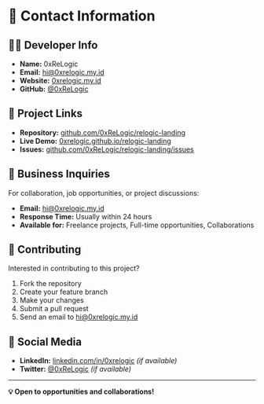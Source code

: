 # 📧 Contact Information

## 👨‍💻 **Developer Info**
- **Name:** 0xReLogic
- **Email:** [hi@0xrelogic.my.id](mailto:hi@0xrelogic.my.id)
- **Website:** [0xrelogic.my.id](https://0xrelogic.my.id)
- **GitHub:** [@0xReLogic](https://github.com/0xReLogic)

## 🚀 **Project Links**
- **Repository:** [github.com/0xReLogic/relogic-landing](https://github.com/0xReLogic/relogic-landing)
- **Live Demo:** [0xrelogic.github.io/relogic-landing](https://0xrelogic.github.io/relogic-landing)
- **Issues:** [github.com/0xReLogic/relogic-landing/issues](https://github.com/0xReLogic/relogic-landing/issues)

## 💼 **Business Inquiries**
For collaboration, job opportunities, or project discussions:
- **Email:** hi@0xrelogic.my.id
- **Response Time:** Usually within 24 hours
- **Available for:** Freelance projects, Full-time opportunities, Collaborations

## 🤝 **Contributing**
Interested in contributing to this project?
1. Fork the repository
2. Create your feature branch
3. Make your changes
4. Submit a pull request
5. Send an email to hi@0xrelogic.my.id

## 📱 **Social Media**
- **LinkedIn:** [linkedin.com/in/0xrelogic](https://linkedin.com/in/0xrelogic) *(if available)*
- **Twitter:** [@0xReLogic](https://twitter.com/0xReLogic) *(if available)*

---

**💡 Open to opportunities and collaborations!**